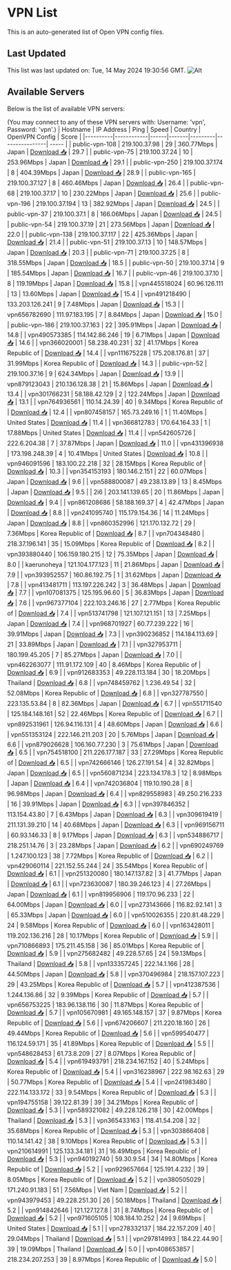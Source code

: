 # VPN List

This is an auto-generated list of Open VPN config files.

## Last Updated

This list was last updated on: Tue, 14 May 2024 19:30:56 GMT.
![Alt](https://repobeats.axiom.co/api/embed/186b98318ef1479477931607c1ad7d823f12451f.svg "Repobeats analytics image")

## Available Servers

Below is the list of available VPN servers:

(You may connect to any of these VPN servers with: Username: 'vpn', Password: 'vpn'.)
| Hostname | IP Address | Ping | Speed | Country | OpenVPN Config | Score |
|----------|------------|------|-------|---------|----------------| ----- |
| public-vpn-108 | 219.100.37.98 | 29 | 360.77Mbps | Japan | [Download 📥](./configs/server_0_JP.ovpn) | 29.7 |
| public-vpn-75 | 219.100.37.24 | 10 | 253.96Mbps | Japan | [Download 📥](./configs/server_1_JP.ovpn) | 29.1 |
| public-vpn-250 | 219.100.37.174 | 8 | 404.39Mbps | Japan | [Download 📥](./configs/server_2_JP.ovpn) | 28.9 |
| public-vpn-165 | 219.100.37.127 | 8 | 460.46Mbps | Japan | [Download 📥](./configs/server_3_JP.ovpn) | 26.4 |
| public-vpn-68 | 219.100.37.17 | 10 | 230.22Mbps | Japan | [Download 📥](./configs/server_4_JP.ovpn) | 25.6 |
| public-vpn-196 | 219.100.37.194 | 13 | 382.92Mbps | Japan | [Download 📥](./configs/server_5_JP.ovpn) | 24.5 |
| public-vpn-37 | 219.100.37.1 | 8 | 166.06Mbps | Japan | [Download 📥](./configs/server_6_JP.ovpn) | 24.5 |
| public-vpn-54 | 219.100.37.19 | 21 | 273.56Mbps | Japan | [Download 📥](./configs/server_7_JP.ovpn) | 22.0 |
| public-vpn-138 | 219.100.37.117 | 22 | 425.36Mbps | Japan | [Download 📥](./configs/server_8_JP.ovpn) | 21.4 |
| public-vpn-51 | 219.100.37.13 | 10 | 148.57Mbps | Japan | [Download 📥](./configs/server_9_JP.ovpn) | 20.3 |
| public-vpn-71 | 219.100.37.25 | 8 | 318.55Mbps | Japan | [Download 📥](./configs/server_10_JP.ovpn) | 18.5 |
| public-vpn-50 | 219.100.37.14 | 9 | 185.54Mbps | Japan | [Download 📥](./configs/server_11_JP.ovpn) | 16.7 |
| public-vpn-46 | 219.100.37.10 | 8 | 119.19Mbps | Japan | [Download 📥](./configs/server_12_JP.ovpn) | 15.8 |
| vpn445518024 | 60.96.126.111 | 13 | 13.60Mbps | Japan | [Download 📥](./configs/server_13_JP.ovpn) | 15.4 |
| vpn491218490 | 133.203.126.241 | 9 | 7.48Mbps | Japan | [Download 📥](./configs/server_14_JP.ovpn) | 15.3 |
| vpn656782690 | 111.97.183.195 | 7 | 8.84Mbps | Japan | [Download 📥](./configs/server_15_JP.ovpn) | 15.0 |
| public-vpn-186 | 219.100.37.163 | 22 | 395.91Mbps | Japan | [Download 📥](./configs/server_16_JP.ovpn) | 14.8 |
| vpn490573385 | 114.142.86.246 | 19 | 6.71Mbps | Japan | [Download 📥](./configs/server_17_JP.ovpn) | 14.6 |
| vpn366020001 | 58.238.40.231 | 32 | 41.17Mbps | Korea Republic of | [Download 📥](./configs/server_18_KR.ovpn) | 14.4 |
| vpn111675228 | 175.208.176.81 | 37 | 31.99Mbps | Korea Republic of | [Download 📥](./configs/server_19_KR.ovpn) | 14.3 |
| public-vpn-52 | 219.100.37.16 | 9 | 624.34Mbps | Japan | [Download 📥](./configs/server_20_JP.ovpn) | 13.9 |
| vpn879123043 | 210.136.128.38 | 21 | 15.86Mbps | Japan | [Download 📥](./configs/server_21_JP.ovpn) | 13.4 |
| vpn301766231 | 58.188.42.129 | 2 | 122.24Mbps | Japan | [Download 📥](./configs/server_22_JP.ovpn) | 13.1 |
| vpn764936561 | 110.14.24.39 | 40 | 9.34Mbps | Korea Republic of | [Download 📥](./configs/server_23_KR.ovpn) | 12.4 |
| vpn807458157 | 165.73.249.16 | 1 | 11.40Mbps | United States | [Download 📥](./configs/server_24_US.ovpn) | 11.4 |
| vpn366812783 | 170.64.164.33 | 1 | 17.88Mbps | United States | [Download 📥](./configs/server_25_US.ovpn) | 11.4 |
| vpn542605726 | 222.6.204.38 | 7 | 37.87Mbps | Japan | [Download 📥](./configs/server_26_JP.ovpn) | 11.0 |
| vpn431396938 | 173.198.248.39 | 4 | 10.41Mbps | United States | [Download 📥](./configs/server_27_US.ovpn) | 10.8 |
| vpn946091596 | 183.100.22.218 | 32 | 28.15Mbps | Korea Republic of | [Download 📥](./configs/server_28_KR.ovpn) | 10.3 |
| vpn354153193 | 180.146.2.151 | 22 | 60.07Mbps | Japan | [Download 📥](./configs/server_29_JP.ovpn) | 9.6 |
| vpn588800087 | 49.238.13.89 | 13 | 8.45Mbps | Japan | [Download 📥](./configs/server_30_JP.ovpn) | 9.5 |
| 2i6 | 203.141.139.65 | 20 | 11.86Mbps | Japan | [Download 📥](./configs/server_31_JP.ovpn) | 9.4 |
| vpn861208686 | 58.188.169.37 | 4 | 42.47Mbps | Japan | [Download 📥](./configs/server_32_JP.ovpn) | 8.8 |
| vpn241095740 | 115.179.154.36 | 14 | 11.24Mbps | Japan | [Download 📥](./configs/server_33_JP.ovpn) | 8.8 |
| vpn860352996 | 121.170.132.72 | 29 | 7.36Mbps | Korea Republic of | [Download 📥](./configs/server_34_KR.ovpn) | 8.7 |
| vpn704348480 | 218.37.196.141 | 35 | 15.09Mbps | Korea Republic of | [Download 📥](./configs/server_35_KR.ovpn) | 8.2 |
| vpn393880440 | 106.159.180.215 | 12 | 75.35Mbps | Japan | [Download 📥](./configs/server_36_JP.ovpn) | 8.0 |
| kaerunoheya | 121.104.177.123 | 11 | 21.86Mbps | Japan | [Download 📥](./configs/server_37_JP.ovpn) | 7.9 |
| vpn393952557 | 160.86.192.75 | 1 | 31.62Mbps | Japan | [Download 📥](./configs/server_38_JP.ovpn) | 7.8 |
| vpn413481711 | 113.197.226.242 | 3 | 36.48Mbps | Japan | [Download 📥](./configs/server_39_JP.ovpn) | 7.7 |
| vpn107081375 | 125.195.96.60 | 5 | 36.83Mbps | Japan | [Download 📥](./configs/server_40_JP.ovpn) | 7.6 |
| vpn967377104 | 222.103.246.16 | 27 | 2.77Mbps | Korea Republic of | [Download 📥](./configs/server_41_KR.ovpn) | 7.4 |
| vpn513741798 | 121.107.121.151 | 13 | 7.25Mbps | Japan | [Download 📥](./configs/server_42_JP.ovpn) | 7.4 |
| vpn968701927 | 60.77.239.222 | 16 | 39.91Mbps | Japan | [Download 📥](./configs/server_43_JP.ovpn) | 7.3 |
| vpn390236852 | 114.184.113.69 | 21 | 33.89Mbps | Japan | [Download 📥](./configs/server_44_JP.ovpn) | 7.1 |
| vpn327953711 | 180.199.45.205 | 7 | 85.27Mbps | Japan | [Download 📥](./configs/server_45_JP.ovpn) | 7.0 |
| vpn462263077 | 111.91.172.109 | 40 | 8.46Mbps | Korea Republic of | [Download 📥](./configs/server_46_KR.ovpn) | 6.9 |
| vpn912683353 | 49.228.113.184 | 30 | 18.20Mbps | Thailand | [Download 📥](./configs/server_47_TH.ovpn) | 6.8 |
| vpn748459762 | 1.236.49.54 | 32 | 52.08Mbps | Korea Republic of | [Download 📥](./configs/server_48_KR.ovpn) | 6.8 |
| vpn327787550 | 223.135.53.84 | 8 | 82.36Mbps | Japan | [Download 📥](./configs/server_49_JP.ovpn) | 6.7 |
| vpn551711540 | 125.184.148.161 | 52 | 22.46Mbps | Korea Republic of | [Download 📥](./configs/server_50_KR.ovpn) | 6.7 |
| vpn892531961 | 126.94.116.131 | 4 | 48.60Mbps | Japan | [Download 📥](./configs/server_51_JP.ovpn) | 6.6 |
| vpn551353124 | 222.146.211.203 | 20 | 5.76Mbps | Japan | [Download 📥](./configs/server_52_JP.ovpn) | 6.6 |
| vpn879026628 | 106.160.77.230 | 3 | 75.61Mbps | Japan | [Download 📥](./configs/server_53_JP.ovpn) | 6.5 |
| vpn754518100 | 211.226.177.187 | 33 | 27.29Mbps | Korea Republic of | [Download 📥](./configs/server_54_KR.ovpn) | 6.5 |
| vpn742666146 | 126.27.191.54 | 4 | 32.82Mbps | Japan | [Download 📥](./configs/server_55_JP.ovpn) | 6.5 |
| vpn560871234 | 223.134.178.3 | 12 | 8.98Mbps | Japan | [Download 📥](./configs/server_56_JP.ovpn) | 6.4 |
| vpn742036804 | 119.10.190.28 | 8 | 96.98Mbps | Japan | [Download 📥](./configs/server_57_JP.ovpn) | 6.4 |
| vpn829558983 | 49.250.216.233 | 16 | 39.91Mbps | Japan | [Download 📥](./configs/server_58_JP.ovpn) | 6.3 |
| vpn397846352 | 113.154.43.80 | 7 | 6.43Mbps | Japan | [Download 📥](./configs/server_59_JP.ovpn) | 6.3 |
| vpn309619419 | 211.131.39.210 | 14 | 40.68Mbps | Japan | [Download 📥](./configs/server_60_JP.ovpn) | 6.3 |
| vpn969156711 | 60.93.146.33 | 8 | 9.17Mbps | Japan | [Download 📥](./configs/server_61_JP.ovpn) | 6.3 |
| vpn534886717 | 218.251.14.76 | 3 | 23.28Mbps | Japan | [Download 📥](./configs/server_62_JP.ovpn) | 6.2 |
| vpn690249769 | 1.247.100.123 | 38 | 7.72Mbps | Korea Republic of | [Download 📥](./configs/server_63_KR.ovpn) | 6.2 |
| vpn429060114 | 221.152.55.244 | 24 | 35.54Mbps | Korea Republic of | [Download 📥](./configs/server_64_KR.ovpn) | 6.1 |
| vpn251320080 | 180.147.137.82 | 3 | 41.77Mbps | Japan | [Download 📥](./configs/server_65_JP.ovpn) | 6.1 |
| vpn723630087 | 180.39.246.123 | 4 | 27.26Mbps | Japan | [Download 📥](./configs/server_66_JP.ovpn) | 6.1 |
| vpn819956906 | 119.170.96.233 | 22 | 64.00Mbps | Japan | [Download 📥](./configs/server_67_JP.ovpn) | 6.0 |
| vpn273143666 | 116.82.92.141 | 3 | 65.33Mbps | Japan | [Download 📥](./configs/server_68_JP.ovpn) | 6.0 |
| vpn510026355 | 220.81.48.229 | 24 | 9.58Mbps | Korea Republic of | [Download 📥](./configs/server_69_KR.ovpn) | 6.0 |
| vpn163428011 | 119.202.136.216 | 28 | 10.17Mbps | Korea Republic of | [Download 📥](./configs/server_70_KR.ovpn) | 5.9 |
| vpn710866893 | 175.211.45.158 | 36 | 85.01Mbps | Korea Republic of | [Download 📥](./configs/server_71_KR.ovpn) | 5.9 |
| vpn275682482 | 49.228.57.65 | 24 | 59.13Mbps | Thailand | [Download 📥](./configs/server_72_TH.ovpn) | 5.8 |
| vpn133357245 | 222.14.1.166 | 28 | 44.50Mbps | Japan | [Download 📥](./configs/server_73_JP.ovpn) | 5.8 |
| vpn370496984 | 218.157.107.223 | 29 | 43.25Mbps | Korea Republic of | [Download 📥](./configs/server_74_KR.ovpn) | 5.7 |
| vpn412387536 | 1.244.136.86 | 32 | 9.39Mbps | Korea Republic of | [Download 📥](./configs/server_75_KR.ovpn) | 5.7 |
| vpn656753225 | 183.96.138.116 | 30 | 11.87Mbps | Korea Republic of | [Download 📥](./configs/server_76_KR.ovpn) | 5.7 |
| vpn105670981 | 49.165.148.157 | 37 | 9.87Mbps | Korea Republic of | [Download 📥](./configs/server_77_KR.ovpn) | 5.6 |
| vpn674206607 | 211.220.18.160 | 26 | 49.44Mbps | Korea Republic of | [Download 📥](./configs/server_78_KR.ovpn) | 5.6 |
| vpn599540477 | 116.124.59.171 | 35 | 41.89Mbps | Korea Republic of | [Download 📥](./configs/server_79_KR.ovpn) | 5.5 |
| vpn548628453 | 61.73.8.209 | 27 | 8.07Mbps | Korea Republic of | [Download 📥](./configs/server_80_KR.ovpn) | 5.4 |
| vpn619493791 | 218.234.167.152 | 40 | 5.24Mbps | Korea Republic of | [Download 📥](./configs/server_81_KR.ovpn) | 5.4 |
| vpn316238967 | 222.98.162.63 | 29 | 50.77Mbps | Korea Republic of | [Download 📥](./configs/server_82_KR.ovpn) | 5.4 |
| vpn241983480 | 222.114.133.172 | 33 | 9.54Mbps | Korea Republic of | [Download 📥](./configs/server_83_KR.ovpn) | 5.3 |
| vpn194755158 | 39.122.81.39 | 39 | 34.21Mbps | Korea Republic of | [Download 📥](./configs/server_84_KR.ovpn) | 5.3 |
| vpn589321082 | 49.228.126.218 | 30 | 42.00Mbps | Thailand | [Download 📥](./configs/server_85_TH.ovpn) | 5.3 |
| vpn365433163 | 118.41.54.208 | 32 | 35.68Mbps | Korea Republic of | [Download 📥](./configs/server_86_KR.ovpn) | 5.3 |
| vpn303866408 | 110.14.141.42 | 38 | 9.10Mbps | Korea Republic of | [Download 📥](./configs/server_87_KR.ovpn) | 5.3 |
| vpn210614991 | 125.133.34.181 | 31 | 16.49Mbps | Korea Republic of | [Download 📥](./configs/server_88_KR.ovpn) | 5.3 |
| vpn940192740 | 59.30.9.54 | 34 | 14.80Mbps | Korea Republic of | [Download 📥](./configs/server_89_KR.ovpn) | 5.2 |
| vpn929657664 | 125.191.4.232 | 39 | 8.05Mbps | Korea Republic of | [Download 📥](./configs/server_90_KR.ovpn) | 5.2 |
| vpn380505029 | 171.240.91.183 | 51 | 7.56Mbps | Viet Nam | [Download 📥](./configs/server_91_VN.ovpn) | 5.2 |
| vpn943979453 | 49.228.251.30 | 26 | 50.18Mbps | Thailand | [Download 📥](./configs/server_92_TH.ovpn) | 5.2 |
| vpn914842646 | 121.127.127.8 | 31 | 8.74Mbps | Korea Republic of | [Download 📥](./configs/server_93_KR.ovpn) | 5.2 |
| vpn971605105 | 108.184.10.252 | 24 | 9.69Mbps | United States | [Download 📥](./configs/server_94_US.ovpn) | 5.1 |
| vpn278332137 | 184.22.157.209 | 40 | 29.04Mbps | Thailand | [Download 📥](./configs/server_95_TH.ovpn) | 5.1 |
| vpn297814993 | 184.22.44.90 | 39 | 19.09Mbps | Thailand | [Download 📥](./configs/server_96_TH.ovpn) | 5.0 |
| vpn408653857 | 218.234.207.253 | 39 | 8.97Mbps | Korea Republic of | [Download 📥](./configs/server_97_KR.ovpn) | 5.0 |
